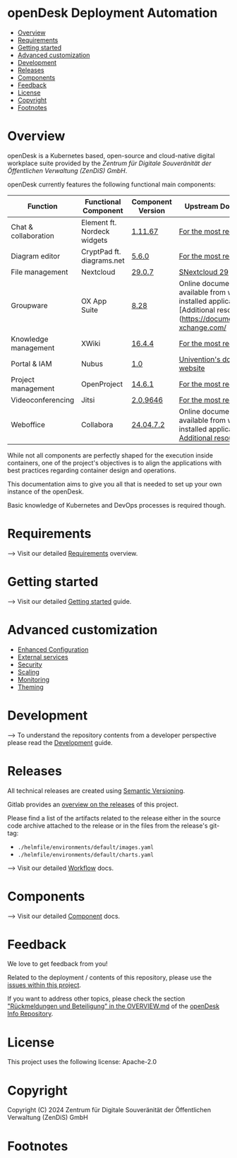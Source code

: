 <!--
SPDX-FileCopyrightText: 2024 Zentrum für Digitale Souveränität der Öffentlichen Verwaltung (ZenDiS) GmbH
SPDX-FileCopyrightText: 2024 Bundesministerium des Innern und für Heimat, PG ZenDiS "Projektgruppe für Aufbau ZenDiS"
SPDX-License-Identifier: Apache-2.0
-->

<h1>openDesk Deployment Automation</h1>

<!-- TOC -->
* [Overview](#overview)
* [Requirements](#requirements)
* [Getting started](#getting-started)
* [Advanced customization](#advanced-customization)
* [Development](#development)
* [Releases](#releases)
* [Components](#components)
* [Feedback](#feedback)
* [License](#license)
* [Copyright](#copyright)
* [Footnotes](#footnotes)
<!-- TOC -->

# Overview

openDesk is a Kubernetes based, open-source and cloud-native digital workplace suite provided by the
*Zentrum für Digitale Souveränität der Öffentlichen Verwaltung (ZenDiS) GmbH*.

openDesk currently features the following functional main components:

| Function             | Functional Component        | Component<br/>Version                                                                 | Upstream Documentation                                                                                                               |
| -------------------- | --------------------------- | ------------------------------------------------------------------------------------- | ------------------------------------------------------------------------------------------------------------------------------------ |
| Chat & collaboration | Element ft. Nordeck widgets | [1.11.67](https://github.com/element-hq/element-desktop/releases/tag/v1.11.67)        | [For the most recent release](https://element.io/user-guide)                                                                         |
| Diagram editor       | CryptPad ft. diagrams.net   | [5.6.0](https://github.com/cryptpad/cryptpad/releases/tag/5.6.0)                      | [For the most recent release](https://docs.cryptpad.org/en/)                                                                         |
| File management      | Nextcloud                   | [29.0.7](https://nextcloud.com/de/changelog/#29-0-7)                                  | [SNextcloud 29](https://docs.nextcloud.com/)                                                                                         |
| Groupware            | OX App Suite                | [8.28](https://documentation.open-xchange.com/appsuite/releases/8.28/)                | Online documentation available from within the installed application; [Additional resources](https://documentation.open-xchange.com/ |
| Knowledge management | XWiki                       | [16.4.4](https://www.xwiki.org/xwiki/bin/view/ReleaseNotes/Data/XWiki/16.4.4/)        | [For the most recent release](https://www.xwiki.org/xwiki/bin/view/Documentation)                                                    |
| Portal & IAM         | Nubus                       | [1.0](https://www.univention.de/produkte/nubus/)                                      | [Univention's documentation website](https://docs.software-univention.de/n/en/nubus.html)                                            |
| Project management   | OpenProject                 | [14.6.1](https://www.openproject.org/docs/release-notes/14-6-1/)                      | [For the most recent release](https://www.openproject.org/docs/user-guide/)                                                          |
| Videoconferencing    | Jitsi                       | [2.0.9646](https://github.com/jitsi/jitsi-meet/releases/tag/stable%2Fjitsi-meet_9646) | [For the most recent  release](https://jitsi.github.io/handbook/docs/category/user-guide/)                                           |
| Weboffice            | Collabora                   | [24.04.7.2](https://www.collaboraoffice.com/code-24-04-release-notes/)                | Online documentation available from within the installed application; [Additional resources](https://sdk.collaboraonline.com/)       |

While not all components are perfectly shaped for the execution inside containers, one of the project's objectives is to
align the applications with best practices regarding container design and operations.

This documentation aims to give you all that is needed to set up your own instance of the openDesk.

Basic knowledge of Kubernetes and DevOps processes is required though.

# Requirements

⟶ Visit our detailed [Requirements](./docs/requirements.md) overview.

# Getting started

⟶ Visit our detailed [Getting started](./docs/getting-started.md) guide.

# Advanced customization

- [Enhanced Configuration](./docs/enhanced-configuration.md)
- [External services](./docs/external-services.md)
- [Security](./docs/security.md)
- [Scaling](./docs/scaling.md)
- [Monitoring](./docs/monitoring.md)
- [Theming](./docs/theming.md)

# Development

⟶ To understand the repository contents from a developer perspective please read the [Development](./docs/development.md) guide.

# Releases

All technical releases are created using [Semantic Versioning](https://semver.org/lang/de/).

Gitlab provides an
[overview on the releases](https://gitlab.opencode.de/bmi/opendesk/deployment/sovereign-workplace/-/releases)
of this project.

Please find a list of the artifacts related to the release either in the source code archive attached to the release or
in the files from the release's git-tag:
- `./helmfile/environments/default/images.yaml`
- `./helmfile/environments/default/charts.yaml`

⟶ Visit our detailed [Workflow](./docs/workflow.md) docs.

# Components

⟶ Visit our detailed [Component](./docs/components.md) docs.

# Feedback

We love to get feedback from you!

Related to the deployment / contents of this repository,
please use the [issues within this project](https://gitlab.opencode.de/bmi/opendesk/deployment/sovereign-workplace/-/issues).

If you want to address other topics, please check the section
["Rückmeldungen und Beteiligung" in the OVERVIEW.md](https://gitlab.opencode.de/bmi/opendesk/info/-/blob/main/OVERVIEW.md#rückmeldungen-und-beteiligung) of the [openDesk Info Repository](https://gitlab.opencode.de/bmi/opendesk/info).

# License

This project uses the following license: Apache-2.0

# Copyright

Copyright (C) 2024 Zentrum für Digitale Souveränität der Öffentlichen Verwaltung (ZenDiS) GmbH

# Footnotes

[^1]: Nubus is the Cloud Portal and IAM from Univention.
It is currently integrated as a product preview within openDesk therefore, not all resources like documentation
and structured release notes are available, while the
[source code can already be found on Open CoDE](https://gitlab.opencode.de/bmi/opendesk/component-code/crossfunctional/univention).
Please find updates regarding the Nubus at https://nubus.io.
